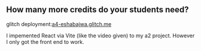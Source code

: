 ## How many more credits do your students need?

glitch deployment:[a4-eshabajwa.glitch.me](https://a4-eshabajwa.glitch.me/)

I impemented React via Vite (like the video given) to my a2 project. However I only got the front end to work. 

